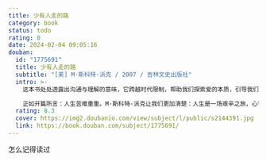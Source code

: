 ```yaml
---
title: 少有人走的路
category: book
status: todo
rating: 0
date: 2024-02-04 09:05:16
douban:
  id: "1775691"
  title: 少有人走的路
  subtitle: "[美] M·斯科特·派克 / 2007 / 吉林文史出版社"
  intro: >-
    这本书处处透露出沟通与理解的意味，它跨越时代限制，帮助我们探索爱的本质，引导我们过上崭新，宁静而丰富的生活；它帮助我们学习爱，也学习独立；它教诲我们成为更称职的、更有理解心的父母。归根到底，它告诉我们怎样找到真正的自我。

    正如开篇所言：人生苦难重重。M·斯科特·派克让我们更加清楚：人生是一场艰辛之旅，心智成熟的旅程相当漫长。但是，他没有让我们感到恐惧，相反，他带领我们去经历一系列艰难乃至痛苦的转变，最终达到自我认知的更高境界。
  rating: 8.3
  cover: https://img2.doubanio.com/view/subject/l/public/s2144391.jpg
  link: https://book.douban.com/subject/1775691/
---
```


怎么记得读过